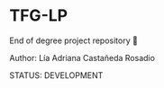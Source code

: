 # TFG-LP
End of degree project repository :dizzy:

Author: Lía Adriana Castañeda Rosadio

STATUS: DEVELOPMENT
